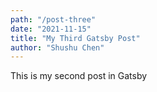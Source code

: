 ```yaml
---
path: "/post-three"
date: "2021-11-15"
title: "My Third Gatsby Post"
author: "Shushu Chen"
---
```


This is my second post in Gatsby
